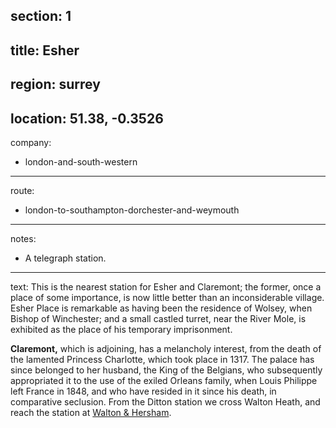 section: 1
----
title: Esher
----
region: surrey
----
location: 51.38, -0.3526
----
company:
- london-and-south-western
----
route:
- london-to-southampton-dorchester-and-weymouth
----
notes:
- A telegraph station.
----
text: This is the nearest station for Esher and Claremont; the former, once a place of some importance, is now little better than an inconsiderable village. Esher Place is remarkable as having been the residence of Wolsey, when Bishop of Winchester; and a small castled turret, near the River Mole, is exhibited as the place of his temporary imprisonment.

**Claremont,** which is adjoining, has a melancholy interest, from the death of the lamented Princess Charlotte, which took place in 1317. The palace has since belonged to her husband, the King of the Belgians, who subsequently appropriated it to the use of the exiled Orleans family, when Louis Philippe left France in 1848, and who have resided in it since his death, in comparative seclusion. From the Ditton station we cross Walton Heath, and reach the station at [Walton & Hersham](/stations/walton-and-hersham).
